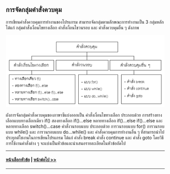 ## การจัดกลุ่มคำสั่งควบคุม
การเขียนคำสั่งควบคุมการทำงานของโปรแกรม สามารถจัดกลุ่มตามลักษณะการทำงานเป็น 3 กลุ่มหลัก ได้แก่ กลุ่มคำสั่งเงื่อนไขทางเลือก คำสั่งเงื่อนไขวนรอบ และ คำสั่งควบคุมอื่น ๆ ดังภาพ

<img src=img/0601.png>

ผังการจัดกลุ่มคำสั่งควบคุมของภาษาซีแบ่งออกเป็น คำสั่งเงื่อนไขทางเลือก ประกอบด้วย การสร้างทางเลือกแบบทางเลือกเดียว if() สองทางเลือก if()…else หลายทางเลือก if()…else if()…else และ หลายทางเลือก switch()…case คำสั่งวนรอบแบบ ประกอบด้วย การวนรอบแบบ for() การวนรอบแบบ while() และ การวนรอบแบบ do…while() และ คำสั่งควบคุมการทำงานอื่น ๆ ที่สามารถนำไปประยุกต์ใชงานในการเขียนโปรแกรม ได้แก่ คำสั่ง break คำสั่ง continue และ คำสั่ง goto โดยวิธีการใช้งานคำสั่งต่าง ๆ จะแบ่งเป็นหัวข้อและนำเสนอรายละเอียดในหัวข้อถัดไป

---
#### [หน้าเลือกหัวข้อ](README.md) | [หน้าต่อไป >>](0602.md)
---
